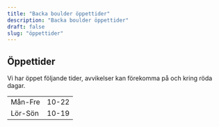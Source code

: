 ```yaml
---
title: "Backa boulder öppettider"
description: "Backa boulder öppettider"
draft: false
slug: "öppettider"
---
```


## Öppettider

Vi har öppet följande tider, avvikelser kan förekomma på och kring röda dagar.

|          |       |
|----------|-------|
| Mån-Fre  | 10-22 |
| Lör-Sön  | 10-19 |
